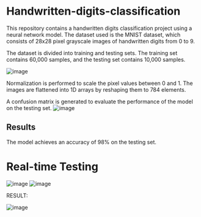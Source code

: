 # Handwritten-digits-classification


This repository contains a handwritten digits classification project using a neural network model. The dataset used is the MNIST dataset, which consists of 28x28 pixel grayscale images of handwritten digits from 0 to 9.

The dataset is divided into training and testing sets. The training set contains 60,000 samples, and the testing set contains 10,000 samples.

![image](https://github.com/drishtiuppal/Handwritten-digits-classification/assets/90601730/1bac4b6c-d755-4754-a68f-9ab4cdc4aa75)


Normalization is performed to scale the pixel values between 0 and 1.
The images are flattened into 1D arrays by reshaping them to 784 elements.

A confusion matrix is generated to evaluate the performance of the model on the testing set.
![image](https://github.com/drishtiuppal/Handwritten-digits-classification/assets/90601730/a1278e8c-f464-43a6-8de5-230e1e200102)

## Results
The model achieves an accuracy of 98% on the testing set.

# Real-time Testing

![image](https://github.com/drishtiuppal/Handwritten-digits-classification/assets/90601730/4103fdd6-9e52-4ca8-ba04-74f9806f7cec)
![image](https://github.com/drishtiuppal/Handwritten-digits-classification/assets/90601730/258b2f5c-8f46-4414-ae22-fda8946abf05)

RESULT:

![image](https://github.com/drishtiuppal/Handwritten-digits-classification/assets/90601730/cb1267b6-b424-4951-8881-7cc42f0c7469)


